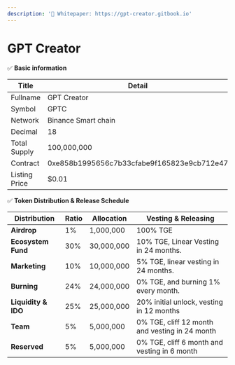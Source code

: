 ```yaml
---
description: '📄 Whitepaper: https://gpt-creator.gitbook.io'
---
```


# GPT Creator

✅ **Basic information**

<table><thead><tr><th width="154">Title</th><th>Detail</th></tr></thead><tbody><tr><td>Fullname</td><td>GPT Creator</td></tr><tr><td>Symbol</td><td>GPTC</td></tr><tr><td>Network</td><td>Binance Smart chain</td></tr><tr><td>Decimal</td><td>18</td></tr><tr><td>Total Supply</td><td>100,000,000 </td></tr><tr><td>Contract</td><td>0xe858b1995656c7b33cfabe9f165823e9cb712e47</td></tr><tr><td>Listing Price</td><td>$0.01</td></tr></tbody></table>

✅ **Token Distribution & Release Schedule**

| **Distribution**    | **Ratio** | **Allocation** | **Vesting & Releasing**                        |
| ------------------- | --------- | -------------- | ---------------------------------------------- |
| **Airdrop**         | 1%        | 1,000,000      | 100% TGE                                       |
| **Ecosystem Fund**  | 30%       | 30,000,000     | 10% TGE, Linear Vesting in 24 months.          |
| **Marketing**       | 10%       | 10,000,000     | 5% TGE, linear vesting in 24 months.           |
| **Burning**         | 24%       | 24,000,000     | 0% TGE, and burning 1% every month.            |
| **Liquidity & IDO** | 25%       | 25,000,000     | 20% initial unlock, vesting in 12 months       |
| **Team**            | 5%        | 5,000,000      | 0% TGE, cliff 12 month and vesting in 24 month |
| **Reserved**        | 5%        | 5,000,000      | 0% TGE, cliff 6 month and vesting in 6 month   |
